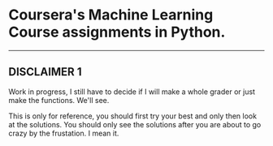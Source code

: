 # Coursera's Machine Learning Course assignments in Python.
---

## DISCLAIMER 1 
Work in progress, I still have to decide if I will make a whole grader or just make the functions. We'll see.

This is only for reference, you should first try your best and only then look at the solutions. You should only see the solutions 
after you are about to go crazy by the frustation. I mean it.
